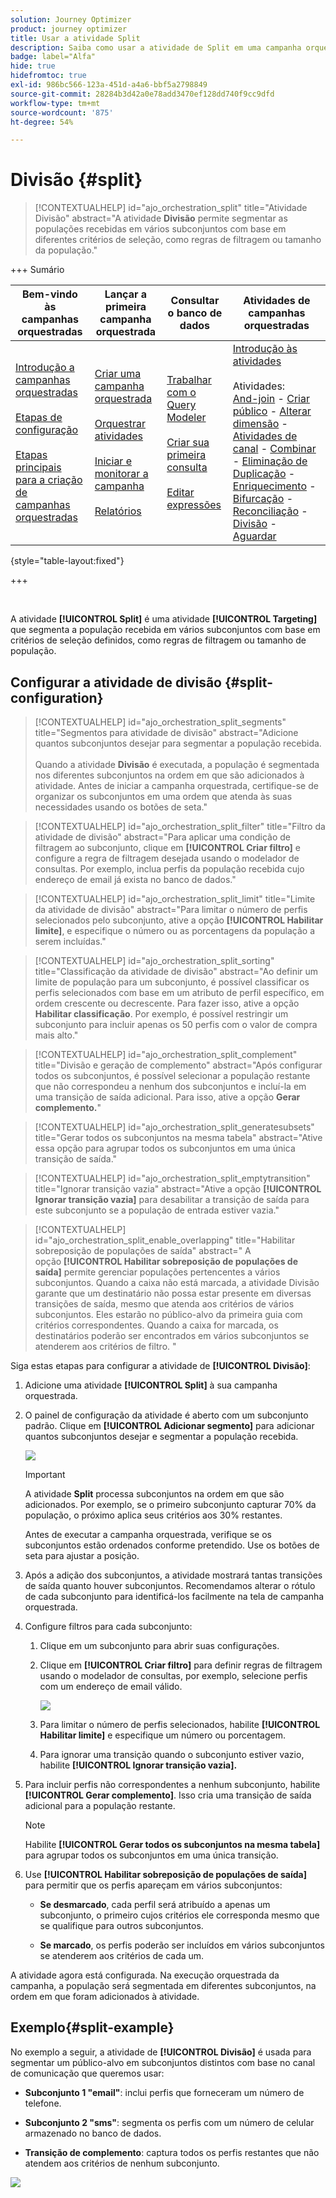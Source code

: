 ```yaml
---
solution: Journey Optimizer
product: journey optimizer
title: Usar a atividade Split
description: Saiba como usar a atividade de Split em uma campanha orquestrada
badge: label="Alfa"
hide: true
hidefromtoc: true
exl-id: 986bc566-123a-451d-a4a6-bbf5a2798849
source-git-commit: 28284b3d42a0e78add3470ef128dd740f9cc9dfd
workflow-type: tm+mt
source-wordcount: '875'
ht-degree: 54%

---
```


# Divisão {#split}

>[!CONTEXTUALHELP]
>id="ajo_orchestration_split"
>title="Atividade Divisão"
>abstract="A atividade **Divisão** permite segmentar as populações recebidas em vários subconjuntos com base em diferentes critérios de seleção, como regras de filtragem ou tamanho da população."

+++ Sumário

| Bem-vindo às campanhas orquestradas | Lançar a primeira campanha orquestrada | Consultar o banco de dados | Atividades de campanhas orquestradas |
|---|---|---|---|
| [Introdução a campanhas orquestradas](../gs-orchestrated-campaigns.md)<br/><br/>[Etapas de configuração](../configuration-steps.md)<br/><br/>[Etapas principais para a criação de campanhas orquestradas](../gs-campaign-creation.md) | [Criar uma campanha orquestrada](../create-orchestrated-campaign.md)<br/><br/>[Orquestrar atividades](../orchestrate-activities.md)<br/><br/>[Iniciar e monitorar a campanha](../start-monitor-campaigns.md)<br/><br/>[Relatórios](../reporting-campaigns.md) | [Trabalhar com o Query Modeler](../orchestrated-rule-builder.md)<br/><br/>[Criar sua primeira consulta](../build-query.md)<br/><br/>[Editar expressões](../edit-expressions.md) | [Introdução às atividades](about-activities.md)<br/><br/>Atividades:<br/>[And-join](and-join.md) - [Criar público](build-audience.md) - [Alterar dimensão](change-dimension.md) - [Atividades de canal](channels.md) - [Combinar](combine.md) - [Eliminação de Duplicação](deduplication.md) - [Enriquecimento](enrichment.md) - [Bifurcação](fork.md) - [Reconciliação](reconciliation.md) - [Divisão](split.md) - [Aguardar](wait.md) |

{style="table-layout:fixed"}

+++

<br/>

A atividade **[!UICONTROL Split]** é uma atividade **[!UICONTROL Targeting]** que segmenta a população recebida em vários subconjuntos com base em critérios de seleção definidos, como regras de filtragem ou tamanho de população.

## Configurar a atividade de divisão {#split-configuration}

>[!CONTEXTUALHELP]
>id="ajo_orchestration_split_segments"
>title="Segmentos para atividade de divisão"
>abstract="Adicione quantos subconjuntos desejar para segmentar a população recebida.<br/></br>Quando a atividade **Divisão** é executada, a população é segmentada nos diferentes subconjuntos na ordem em que são adicionados à atividade. Antes de iniciar a campanha orquestrada, certifique-se de organizar os subconjuntos em uma ordem que atenda às suas necessidades usando os botões de seta."

>[!CONTEXTUALHELP]
>id="ajo_orchestration_split_filter"
>title="Filtro da atividade de divisão"
>abstract="Para aplicar uma condição de filtragem ao subconjunto, clique em **[!UICONTROL Criar filtro]** e configure a regra de filtragem desejada usando o modelador de consultas. Por exemplo, inclua perfis da população recebida cujo endereço de email já exista no banco de dados."

>[!CONTEXTUALHELP]
>id="ajo_orchestration_split_limit"
>title="Limite da atividade de divisão"
>abstract="Para limitar o número de perfis selecionados pelo subconjunto, ative a opção **[!UICONTROL Habilitar limite]**, e especifique o número ou as porcentagens da população a serem incluídas."

>[!CONTEXTUALHELP]
>id="ajo_orchestration_split_sorting"
>title="Classificação da atividade de divisão"
>abstract="Ao definir um limite de população para um subconjunto, é possível classificar os perfis selecionados com base em um atributo de perfil específico, em ordem crescente ou decrescente. Para fazer isso, ative a opção **Habilitar classificação**. Por exemplo, é possível restringir um subconjunto para incluir apenas os 50 perfis com o valor de compra mais alto."

>[!CONTEXTUALHELP]
>id="ajo_orchestration_split_complement"
>title="Divisão e geração de complemento"
>abstract="Após configurar todos os subconjuntos, é possível selecionar a população restante que não correspondeu a nenhum dos subconjuntos e incluí-la em uma transição de saída adicional. Para isso, ative a opção **Gerar complemento.**"

>[!CONTEXTUALHELP]
>id="ajo_orchestration_split_generatesubsets"
>title="Gerar todos os subconjuntos na mesma tabela"
>abstract="Ative essa opção para agrupar todos os subconjuntos em uma única transição de saída."

>[!CONTEXTUALHELP]
>id="ajo_orchestration_split_emptytransition"
>title="Ignorar transição vazia"
>abstract="Ative a opção **[!UICONTROL Ignorar transição vazia]** para desabilitar a transição de saída para este subconjunto se a população de entrada estiver vazia."

>[!CONTEXTUALHELP]
>id="ajo_orchestration_split_enable_overlapping"
>title="Habilitar sobreposição de populações de saída"
>abstract=" A opção **[!UICONTROL Habilitar sobreposição de populações de saída]** permite gerenciar populações pertencentes a vários subconjuntos. Quando a caixa não está marcada, a atividade Divisão garante que um destinatário não possa estar presente em diversas transições de saída, mesmo que atenda aos critérios de vários subconjuntos. Eles estarão no público-alvo da primeira guia com critérios correspondentes. Quando a caixa for marcada, os destinatários poderão ser encontrados em vários subconjuntos se atenderem aos critérios de filtro. "

Siga estas etapas para configurar a atividade de **[!UICONTROL Divisão]**:

1. Adicione uma atividade **[!UICONTROL Split]** à sua campanha orquestrada.

1. O painel de configuração da atividade é aberto com um subconjunto padrão. Clique em **[!UICONTROL Adicionar segmento]** para adicionar quantos subconjuntos desejar e segmentar a população recebida.

   ![](../assets/orchestrated-split-1.png)

   >[!IMPORTANT]
   >
   >A atividade **Split** processa subconjuntos na ordem em que são adicionados. Por exemplo, se o primeiro subconjunto capturar 70% da população, o próximo aplica seus critérios aos 30% restantes.
   >
   >Antes de executar a campanha orquestrada, verifique se os subconjuntos estão ordenados conforme pretendido. Use os botões de seta para ajustar a posição.

1. Após a adição dos subconjuntos, a atividade mostrará tantas transições de saída quanto houver subconjuntos. Recomendamos alterar o rótulo de cada subconjunto para identificá-los facilmente na tela de campanha orquestrada.

1. Configure filtros para cada subconjunto:

   1. Clique em um subconjunto para abrir suas configurações.

   1. Clique em **[!UICONTROL Criar filtro]** para definir regras de filtragem usando o modelador de consultas, por exemplo, selecione perfis com um endereço de email válido.

      ![](../assets/orchestrated-split-1.png)

   1. Para limitar o número de perfis selecionados, habilite **[!UICONTROL Habilitar limite]** e especifique um número ou porcentagem.

   1. Para ignorar uma transição quando o subconjunto estiver vazio, habilite **[!UICONTROL Ignorar transição vazia].**

1. Para incluir perfis não correspondentes a nenhum subconjunto, habilite **[!UICONTROL Gerar complemento]**. Isso cria uma transição de saída adicional para a população restante.

   >[!NOTE]
   >
   >Habilite **[!UICONTROL Gerar todos os subconjuntos na mesma tabela]** para agrupar todos os subconjuntos em uma única transição.

1. Use **[!UICONTROL Habilitar sobreposição de populações de saída]** para permitir que os perfis apareçam em vários subconjuntos:

   * **Se desmarcado**, cada perfil será atribuído a apenas um subconjunto, o primeiro cujos critérios ele corresponda mesmo que se qualifique para outros subconjuntos.

   * **Se marcado**, os perfis poderão ser incluídos em vários subconjuntos se atenderem aos critérios de cada um.

A atividade agora está configurada. Na execução orquestrada da campanha, a população será segmentada em diferentes subconjuntos, na ordem em que foram adicionados à atividade.

## Exemplo{#split-example}

No exemplo a seguir, a atividade de **[!UICONTROL Divisão]** é usada para segmentar um público-alvo em subconjuntos distintos com base no canal de comunicação que queremos usar:

* **Subconjunto 1 &quot;email&quot;**: inclui perfis que forneceram um número de telefone.

* **Subconjunto 2 &quot;sms&quot;**: segmenta os perfis com um número de celular armazenado no banco de dados.

* **Transição de complemento**: captura todos os perfis restantes que não atendem aos critérios de nenhum subconjunto.

![](../assets/orchestrated-split-3.png)
